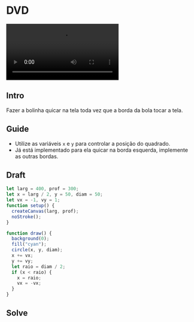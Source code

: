 # DVD

![_](video.mp4)

## Intro

Fazer a bolinha quicar na tela toda vez que a borda da bola tocar a tela.

## Guide

- Utilize as variáveis `x` e `y` para controlar a posição do quadrado.
- Já está implementado para ela quicar na borda esquerda, implemente as outras bordas.

## Draft

```js
let larg = 400, prof = 300;
let x = larg / 2, y = 50, diam = 50;
let vx = -1, vy = 1;
function setup() {
  createCanvas(larg, prof);
  noStroke();
}

function draw() {
  background(0);
  fill("cyan");
  circle(x, y, diam);
  x += vx;
  y += vy;
  let raio = diam / 2;
  if (x < raio) {
    x = raio;
    vx = -vx;
  }
}
```

## Solve

